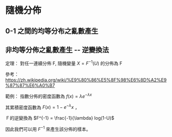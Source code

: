 # 隨機分佈

## 0-1 之間的均等分布之亂數產生



## 


## 非均等分佈之亂數產生 -- 逆變換法

定理： 對任一連續分佈 F, 隨機變量 $X = F^{-1}(U)$ 的分佈為 F

參考： https://zh.wikipedia.org/wiki/%E9%80%86%E5%8F%98%E6%8D%A2%E9%87%87%E6%A0%B7

範例： 指數分佈的密度函數為 $f(x) = \lambda e^{-\lambda x}$ 

其累積密度函數為 $F(x) = 1-e^{-\lambda} x$ ， 

Ｆ的逆變換為 $F^{-1} = \frac{-1}{\lambda} log(1-U)$

因此我們可以用 $F^{-1}$ 來產生該分佈的樣本。

